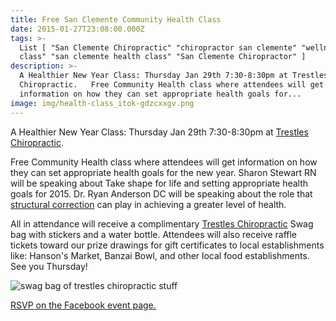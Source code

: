 ```yaml
---
title: Free San Clemente Community Health Class
date: 2015-01-27T23:08:00.000Z
tags: >-
  List [ "San Clemente Chiropractic" "chiropractor san clemente" "wellness
  class" "san clemente health class" "San Clemente Chiropractor" ]
description: >-
  A Healthier New Year Class: Thursday Jan 29th 7:30-8:30pm at Trestles
  Chiropractic.   Free Community Health class where attendees will get
  information on how they can set appropriate health goals for...
image: img/health-class_itok-gdzcxxgv.png
---
```

A Healthier New Year Class: Thursday Jan 29th 7:30-8:30pm at [Trestles Chiropractic](../index.html "Trestles Chiropractic").

Free Community Health class where attendees will get information on how they can set appropriate health goals for the new year. Sharon Stewart RN will be speaking about Take shape for life and setting appropriate health goals for 2015. Dr. Ryan Anderson DC will be speaking about the role that [structural correction](../why-structural-chiropractic.html "Structural Correction") can play in achieving a greater level of health.

All in attendance will receive a complimentary[](<>) [Trestles Chiropractic](../index.html "Trestles Chiropractic") Swag bag with stickers and a water bottle. Attendees will also receive raffle tickets toward our prize drawings for gift certificates to local establishments like: Hanson's Market, Banzai Bowl, and other local food establishments. See you Thursday!

![swag bag of trestles chiropractic stuff](img/swag_0_itok-v2i6rswn.jpg "Swag bag of trestles chiropractic stuff")

[RSVP on the Facebook event page.](https://www.facebook.com/events/1595784397307198/ "rsvp")